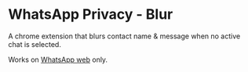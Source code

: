 # WhatsApp Privacy - Blur

A chrome extension that blurs contact name & message when no active chat is selected.

Works on [WhatsApp web](https://web.whatsapp.com/) only.
